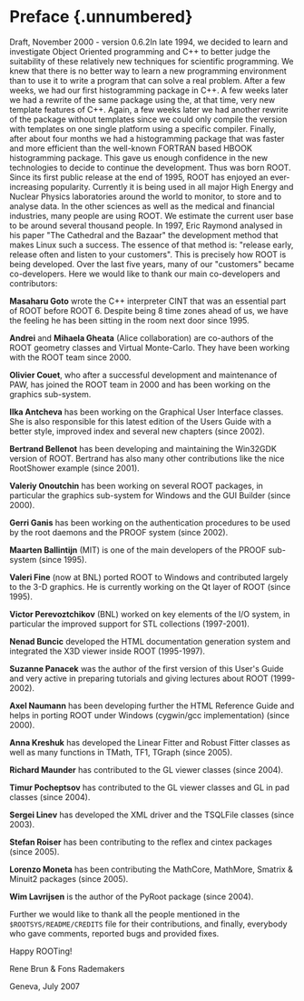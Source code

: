 # Preface {.unnumbered}

Draft, November 2000 - version 0.6.2In late 1994, we decided to learn
and investigate Object Oriented programming and C++ to better judge
the suitability of these relatively new techniques for scientific
programming. We knew that there is no better way to learn a new
programming environment than to use it to write a program that can
solve a real problem. After a few weeks, we had our first
histogramming package in C++. A few weeks later we had a rewrite of
the same package using the, at that time, very new template features
of C++. Again, a few weeks later we had another rewrite of the package
without templates since we could only compile the version with
templates on one single platform using a specific compiler. Finally,
after about four months we had a histogramming package that was faster
and more efficient than the well-known FORTRAN based HBOOK
histogramming package. This gave us enough confidence in the new
technologies to decide to continue the development. Thus was born
ROOT. Since its first public release at the end of 1995, ROOT has
enjoyed an ever-increasing popularity. Currently it is being used in
all major High Energy and Nuclear Physics laboratories around the
world to monitor, to store and to analyse data. In the other sciences
as well as the medical and financial industries, many people are using
ROOT. We estimate the current user base to be around several thousand
people. In 1997, Eric Raymond analysed in his paper "The Cathedral and
the Bazaar" the development method that makes Linux such a success.
The essence of that method is: "release early, release often and
listen to your customers". This is precisely how ROOT is being
developed. Over the last five years, many of our "customers" became
co-developers. Here we would like to thank our main co-developers and
contributors:

**Masaharu Goto** wrote the C++ interpreter CINT that was an
essential part of ROOT before ROOT 6. Despite being 8 time zones ahead
of us, we have the feeling he has been sitting in the room next door
since 1995.

**Andrei** and **Mihaela Gheata** (Alice collaboration) are co-authors
of the ROOT geometry classes and Virtual Monte-Carlo. They have been
working with the ROOT team since 2000.

**Olivier Couet**, who after a successful development and maintenance
of PAW, has joined the ROOT team in 2000 and has been working on the
graphics sub-system.

**Ilka Antcheva** has been working on the Graphical User Interface
classes. She is also responsible for this latest edition of the Users
Guide with a better style, improved index and several new chapters
(since 2002).

**Bertrand Bellenot** has been developing and maintaining the Win32GDK
version of ROOT. Bertrand has also many other contributions like the
nice RootShower example (since 2001).

**Valeriy Onoutchin** has been working on several ROOT packages, in
particular the graphics sub-system for Windows and the GUI Builder
(since 2000).

**Gerri Ganis** has been working on the authentication procedures to
be used by the root daemons and the PROOF system (since 2002).

**Maarten Ballintijn** (MIT) is one of the main developers of the
PROOF sub-system (since 1995).

**Valeri Fine** (now at BNL) ported ROOT to Windows and contributed
largely to the 3-D graphics. He is currently working on the Qt layer
of ROOT (since 1995).

**Victor Perevoztchikov** (BNL) worked on key elements of the I/O
system, in particular the improved support for STL collections
(1997-2001).

**Nenad Buncic** developed the HTML documentation generation system
and integrated the X3D viewer inside ROOT (1995-1997).

**Suzanne Panacek** was the author of the first version of this User's
Guide and very active in preparing tutorials and giving lectures about
ROOT (1999-2002).

**Axel Naumann** has been developing further the HTML Reference Guide
and helps in porting ROOT under Windows (cygwin/gcc implementation)
(since 2000).

**Anna Kreshuk** has developed the Linear Fitter and Robust Fitter
classes as well as many functions in TMath, TF1, TGraph (since 2005).

**Richard Maunder** has contributed to the GL viewer classes (since
2004).

**Timur Pocheptsov** has contributed to the GL viewer classes and GL
in pad classes (since 2004).

**Sergei Linev** has developed the XML driver and the TSQLFile classes
(since 2003).

**Stefan Roiser** has been contributing to the reflex and cintex
packages (since 2005).

**Lorenzo Moneta** has been contributing the MathCore, MathMore,
Smatrix & Minuit2 packages (since 2005).

**Wim Lavrijsen** is the author of the PyRoot package (since 2004).

Further we would like to thank all the people mentioned in the
`$ROOTSYS/README/CREDITS` file for their contributions, and finally,
everybody who gave comments, reported bugs and provided fixes.

Happy ROOTing!

Rene Brun & Fons Rademakers

Geneva, July 2007

